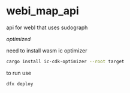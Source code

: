 # webi_map_api
api for webI that uses sudograph


*optimized*

need to install wasm ic optimizer



```bash
cargo install ic-cdk-optimizer --root target
```


to run use 

```bash
dfx deploy
```
